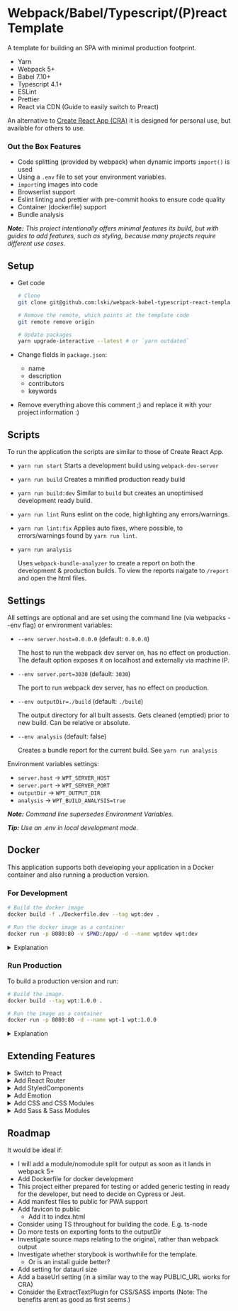 # Webpack/Babel/Typescript/(P)react Template

A template for building an SPA with minimal production footprint.

-   Yarn
-   Webpack 5+
-   Babel 7.10+
-   Typescript 4.1+
-   ESLint
-   Prettier
-   React via CDN (Guide to easily switch to Preact)

An alternative to [Create React App (CRA)](https://facebook.github.io/create-react-app/) it is designed for personal use, but available for others to use.

### Out the Box Features

-   Code splitting (provided by webpack) when dynamic imports `import()` is used
-   Using a `.env` file to set your environment variables.
-   `import`ing images into code
-   Browserlist support
-   Eslint linting and prettier with pre-commit hooks to ensure code quality
-   Container (dockerfile) support
-   Bundle analysis

_**Note:** This project intentionally offers minimal features its build, but with guides to add features, such as styling, because many projects require different use cases._

## Setup

-   Get code

    ```bash
    # Clone
    git clone git@github.com:lski/webpack-babel-typescript-react-template.git

    # Remove the remote, which points at the template code
    git remote remove origin

    # Update packages
    yarn upgrade-interactive --latest # or `yarn outdated`
    ```

-   Change fields in `package.json`:

    -   name
    -   description
    -   contributors
    -   keywords

-   Remove everything above this comment ;) and replace it with your project information :)

## Scripts

To run the application the scripts are similar to those of Create React App.

-   `yarn run start` Starts a development build using `webpack-dev-server`
-   `yarn run build` Creates a minified production ready build
-   `yarn run build:dev` Similar to `build` but creates an unoptimised development ready build.
-   `yarn run lint` Runs eslint on the code, highlighting any errors/warnings.
-   `yarn run lint:fix` Applies auto fixes, where possible, to errors/warnings found by `yarn run lint`.
-   `yarn run analysis`

    Uses `webpack-bundle-analyzer` to create a report on both the development & production builds. To view the reports naigate to `/report` and open the html files.

## Settings

All settings are optional and are set using the command line (via webpacks --env flag) or environment variables:

-   `--env server.host=0.0.0.0` (default: `0.0.0.0`)

    The host to run the webpack dev server on, has no effect on production. The default option exposes it on localhost and externally via machine IP.

-   `--env server.port=3030` (default: `3030`)

    The port to run webpack dev server, has no effect on production.

-   `--env outputDir=./build` (default: `./build`)

    The output directory for all built assests. Gets cleaned (emptied) prior to new build. Can be relative or absolute.

-   `--env analysis` (default: false)

    Creates a bundle report for the current build. See `yarn run analysis`

Environment variables settings:

-   `server.host` -> `WPT_SERVER_HOST`
-   `server.port` -> `WPT_SERVER_PORT`
-   `outputDir` -> `WPT_OUTPUT_DIR`
-   `analysis` -> `WPT_BUILD_ANALYSIS=true`

_**Note:** Command line supersedes Environment Variables._

_**Tip:** Use an .env in local development mode._

## Docker

This application supports both developing your application in a Docker container and also running a production version.

### For Development

```bash
# Build the docker image
docker build -f ./Dockerfile.dev --tag wpt:dev .
```

```bash
# Run the docker image as a container
docker run -p 8080:80 -v $PWD:/app/ -d --name wptdev wpt:dev
```

<details>
<summary>Explanation</summary>

We build a new docker image using the `Dockerfile.dev` configuration file and tag it a name (wpt) and a version (dev) `wpt:dev` which can be anything you want and should be change to be applicable to your application. The 'dev' allows you to avoid hitting production versions on your machine.

We then create a new container and run it giving the new container a name (wptdev), which should be unique to this container.

By using the volume command `-v $PWD:/app/` we tell docker to bind the app folder in the container to our file application. Now any changes you make in the application code will fire a webpack dev server rebuild meaning the website updates!

**Tip:** You might get a conflict from an existing 'wptdev' container, if that happens it means you still have a wptdev container running and need to close it down and remove it.

```bash
# Stop (forceably) and remove the container
docker rm -f $(docker ps -aq --filter name=wptdev)
```

</details>

### Run Production

To build a production version and run:

```bash
# Build the image.
docker build --tag wpt:1.0.0 .
```

```bash
# Run the image as a container
docker run -p 8080:80 -d --name wpt-1 wpt:1.0.0
```

<details>
<summary>Explanation</summary>

We start by creating an image with a name (wpt) and version (1.0.0) that can be changed as needed Note: You should increment your version numbers as you make changes to avoid conflicts.

We create and run a container, calling it `wpt-1` from the production build `1.0.0` we created earlier. Remember that container names should be unique, so if you are going to run multiple containers then remember to change the name for each e.g. wpt-2, wpt-3, etc.

We have exposed the nginx website inside the container on port 8080 on out machine, like we did for the dev build. Make sure you dont try runnign multiple containers on the same port!

</details>

## Extending Features

<details>
<summary>Switch to Preact</summary>

Preact is a much smaller, and simplier, implementation of React and for small/medium projects just as good.

There are some limitations however, as of 10.4.1, `Suspense`/`lazy` is not fully stable yet, so requires a fallback to an `asyncComponent` implementation or the `@loadable/component` package.

You can use preact in several ways. You can use a CDN [see this github comment](https://github.com/preactjs/preact/issues/2719#issuecomment-681094811) and have it as an `external` package. It is also possible to use it as 'preact' or to use it was a drop in replacement to React, so that it can be used with React plugins e.g. React Router.

If you want to use preact as preact and not as react, then update the tsconfig.json file as shown [here](https://preactjs.com/guide/v10/typescript/). This project uses a babel toolchain to convert jsx, rather than typescript so keep it as `jsx: "preserve"` as per the instructions.

Below is a guide to add preact as a drop in for react.

-   Install `preact`

    ```bash
    yarn add preact
    yarn remove react
    ```

    _**Note:** We dont remove the `react-dom` package, because we have used aliases it wont be picked up by webpack, it tricks typescript into thinking it exists._

-   Add a build configuration for preact to tell it to pretend to be react:

    ```js
    // build/webpack.preact.cjs
    const preact = () => ({
    	resolve: {
    		alias: {
    			react: 'preact/compat',
    			'react-dom/test-utils': 'preact/test-utils',
    			'react-dom': 'preact/compat', // Must be below test-utils
    		},
    	},
    });

    module.exports = { preact };
    ```

-   Switch the react configuration in webpack to the preact configuration in the main webpack configuration file:

    ```js
    // webpack.config.cjs
    const { preact } = require('./build/webpack.preact.cjs');

    // ...other code

    let config = combine(
    	base(pageTitle),
    	// react(),
    	preact()
    	// ... other configurations
    );
    ```

-   Remove (or comment out) external CDN script tags for React

    ```html
    <!-- public/index.html -->
    <!--
    <script crossorigin src="https://unpkg.com/react@17/umd/react.production.min.js"></script>
    <script crossorigin src="https://unpkg.com/react-dom@17/umd/react-dom.production.min.js"></script>
    -->
    ```

-   (Optional) Add loadable to make up for Suspense/lazy

    ```bash
    yarn add @loadable/component && yarn add @types/loadable__component -D
    ```

-   (Optional) Add the ability to use Preact DevTools

    ```js
    // Add to the top of `src/index.tsx`
    if (process.env.NODE_ENV === 'development') {
    	require('preact/debug');
    }
    ```

    _**Note:** Preact has its own dev tools extension._

</details>

<details>
<summary>Add React Router</summary>

Just install the packages to use React Router

-   Install `react-router`/`react-router-dom` along with types for Typescript

        ```bash
        yarn add react-router-dom
        yarn add -D @types/react-router @types/react-router-dom
        ```

    </details>

<details>
<summary>Add StyledComponents</summary>

Styled Components are great as they enable putting real css in the same file as the Components they are used with.

In reality they dont require a build step, but adding the plugin is recommended as it makes Components easier to see in DevTools.

_**Note:** `node-sass` is not required for styled-components or emotion._

-   Install Styled Components

    ```bash
    yarn add styled-components
    yarn add @types/styled-components -D
    ```

-   To fix a long standing bug in `@types/styled-components` add a `.yarnclean` file:

    ```env
    @types/react-native
    ```

-   (Optional but recommended) Add plugin to help with correctly named components in DevTools:

        The plugin offers quite a few benefits, such as minification and help with debugging [see the website](https://styled-components.com/docs/tooling#babel-plugin) for more details and options.

        ```bash
        yarn add babel-plugin-styled-components -D
        ```

        ```js
        // .babelrc
        {
            // other settings
            "plugins": [
                // other plugins
                "babel-plugin-styled-components"
            ]
        }
        ```

        _**Note:** Avoid the plugin `typescript-plugin-styled-components` it seems more obvious than `babel-plugin-styled-components` but we are using babel to transpile the typescript, not ts-loader, so it is not applicable._

    </details>

<details>
<summary>Add Emotion</summary>

Emotion is very similar to Styled Components, with different trade offs, like it has support for React's concurrency, it also has opt-in for different usages (e.g. css prop or styled) so a smaller footprint and has better TypeScript support. But on the negative still has the component tree of death that styled-components has removed.

-   Install emotion:

    ```bash
    yarn add @emotion/react
    yarn add -D @emotion/babel-plugin
    ```

-   (Optional) Install styled

    ```bash
    yarn add @emotion/styled
    ```

-   Add emotion to `.babelrc`

    ```json
    {
    	"presets": [
    		//other presets
    		[
    			"@babel/preset-react",
    			{
    				"runtime": "automatic"
    			}
    		],
    		"@emotion/babel-preset-css-prop"
    	],
    	"plugins": [
    		"emotion"
    		// other plugins
    	]
    }
    ```

    _**NB**: Here we not only add the emotion plugin to babel, but we update the `@babel/preset-react` to tell it to handle emotions `jsx()` function rather than react (or preact) version of `jsx()` to support the `css` prop in components._

-   Tell Typescript about the change of jsx function:

    ```json
    {
    	"compilerOptions": {
    		// ...
    		"jsx": "react-jsx",
    		"jsxImportSource": "@emotion/react"
    		// ...
    	}
    }
    ```

References for emotion:

-   https://emotion.sh/docs/css-prop##babel-preset
-   https://emotion.sh/docs/typescript
-   https://www.typescriptlang.org/tsconfig#jsxImportSource

</details>

<details>
<summary>Add CSS and CSS Modules</summary>

To be able to import CSS files directly into your code and to take advantage of CSS Modules:

-   Install dependencies
-   Add config section for css
-   Add config section to the pipeline

You can then use `.css` and `.module.css` files to your projects and they will be imported.

-   Install dependencies:

    ```bash
    yarn add -D css-loader typings-for-css-modules-loader style-loader @teamsupercell/typings-for-css-modules-loader
    ```

-   Add following `css` config to bottom of `webpack.config.js`:
    ```js
    const css = () => ({
    	plugins: [
    		// WatchIgnorePlugin currently only used only to prevent '--watch' being slow when using   Sass/CSS Modules, remove if not needed
    		new WatchIgnorePlugin({ paths: [/css\.d\.ts$/] }),
    	],
    	module: {
    		rules: [
    			// Handles css style modules, requires an extension of ***.module.scss
    			{
    				exclude: [/node_modules/],
    				test: /\.module.css$/,
    				use: [
    					'style-loader',
    					'@teamsupercell/typings-for-css-modules-loader',
    					{
    						loader: 'css-loader',
    						options: {
    							modules: {
    								localIdentName: '[name]__[local]--[hash:base64:5]',
    								exportLocalsConvention: 'camelCase',
    							},
    						},
    					},
    				],
    			},
    			// Handles none module css files
    			{
    				exclude: [/node_modules/],
    				test: /(?<!\.module)\.css$/,
    				use: [
    					'style-loader',
    					'@teamsupercell/typings-for-css-modules-loader',
    					{
    						loader: 'css-loader',
    						options: {
    							modules: {
    								exportLocalsConvention: 'camelCase',
    							},
    						},
    					},
    				],
    			},
    		],
    	},
    });
    ```
-   Add that config to the webpack.config.js pipeline:
    ```js
    let config = combine(
    	base(pageTitle),
    	// other configurations
    	css()
    );
    ```

_**Note:** Generally we would exclude auto generated files from git in the `.gitignore` file. However on 'first build' types for the css modules files are not created by the plugin until after the build, meaning it will possibly fail in CI builds, so its not recommended._

</details>

<details>
<summary>Add Sass & Sass Modules</summary>

Similar to the steps to add CSS files directly to be able to import CSS files directly into your code and to take advantage of SASS Modules:

-   Install dependencies
-   Add config section for css
-   Add config section to the pipeline

You can then use `.scss` and `.module.scss` files to your projects and they will be imported.

-   Install dependencies:

    ```bash
    yarn add -D css-loader typings-for-css-modules-loader style-loader @teamsupercell/typings-for-css-modules-loader node-sass sass-loader
    ```

-   Add following `sass` config to bottom of `webpack.config.js`:
    ```js
    const sass = () => ({
    	plugins: [
    		// WatchIgnorePlugin currently only used only to prevent '--watch' being slow when using   Sass/CSS Modules, remove if not needed
    		new WatchIgnorePlugin({ paths: [/scss\.d\.ts$/] }),
    	],
    	module: {
    		rules: [
    			// Handles sass modules, requires an extension of ***.module.scss
    			{
    				exclude: [/node_modules/],
    				test: /\.module.scss$/,
    				use: [
    					'style-loader',
    					'@teamsupercell/typings-for-css-modules-loader',
    					{
    						loader: 'css-loader',
    						options: {
    							modules: {
    								localIdentName: '[name]__[local]--[hash:base64:5]',
    								exportLocalsConvention: 'camelCase',
    							},
    						},
    					},
    					'sass-loader',
    				],
    			},
    			// Handles none module scss files
    			{
    				exclude: [/node_modules/],
    				test: /(?<!\.module)\.scss$/,
    				use: [
    					'style-loader',
    					'@teamsupercell/typings-for-css-modules-loader',
    					{
    						loader: 'css-loader',
    						options: {
    							modules: {
    								exportLocalsConvention: 'camelCase',
    							},
    						},
    					},
    					'sass-loader',
    				],
    			},
    		],
    	},
    });
    ```
-   Add that config to the webpack.config.js pipeline:
    ```js
    let config = combine(
    	base(pageTitle),
    	// other configurations
    	sass()
    );
    ```

_**Note:** Generally we would exclude auto generated files from git in the `.gitignore` file. However on 'first build' types for the css modules files are not created by the plugin until after the build, meaning it will possibly fail in CI builds, so its not recommended._

</details>

## Roadmap

It would be ideal if:

-   I will add a module/nomodule split for output as soon as it lands in webpack 5+
-   Add Dockerfile for docker development
-   This project either prepared for testing or added generic testing in ready for the developer, but need to decide on Cypress or Jest.
-   Add manifest files to public for PWA support
-   Add favicon to public
    -   Add it to index.html
-   Consider using TS throughout for building the code. E.g. ts-node
-   Do more tests on exporting fonts to the outputDir
-   Investigate source maps relating to the original, rather than webpack output
-   Investigate whether storybook is worthwhile for the template.
    -   Or is an install guide better?
-   Add setting for dataurl size
-   Add a baseUrl setting (in a similar way to the way PUBLIC_URL works for CRA)
-   Consider the ExtractTextPlugin for CSS/SASS imports (Note: The benefits arent as good as first seems.)
